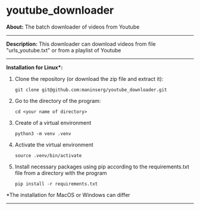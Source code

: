 # youtube_downloader

**About:** The batch downloader of videos from Youtube

<hr>

**Description:** This downloader can download videos from file "urls_youtube.txt" or from a playlist of Youtube 

<hr>

<b>Installation for Linux*:</b>

1. Clone the repository (or download the zip file and extract it):

    `git clone git@github.com:maninserg/youtube_downloader.git`

2. Go to the directory of the program:
   
    `cd <your name of directory>`

2. Create of a virtual environment

    `python3 -m venv .venv`

3. Activate the virtual environment

    `source .venv/bin/activate`

3. Install necessary packages using pip according to the requirements.txt file from a directory with the program

    `pip install -r requirements.txt`

*The installation for MacOS or Windows can differ

<hr>

